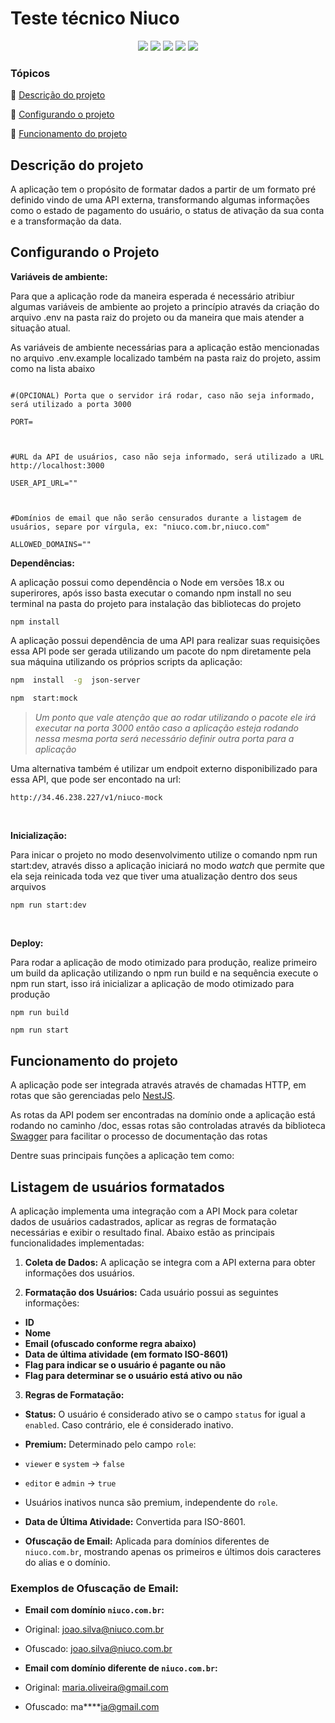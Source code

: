 
<h1>Teste técnico Niuco</h1>

  

<p  align="center">

  

<img  src="https://img.shields.io/badge/node.js-6DA55F?style=for-the-badge&logo=node.js&logoColor=white"/>

  

<img  src="https://img.shields.io/badge/nestjs-%23E0234E.svg?style=for-the-badge&logo=nestjs&logoColor=white"/>

  

<img  src="https://img.shields.io/badge/GoogleCloud-%234285F4.svg?style=for-the-badge&logo=google-cloud&logoColor=white"/>

  

<img  src="https://img.shields.io/badge/-jest-%23C21325?style=for-the-badge&logo=jest&logoColor=white"/>

  

<img  src="https://img.shields.io/badge/-Swagger-%23Clojure?style=for-the-badge&logo=swagger&logoColor=white"/>

  

</p>

  

### Tópicos

  

:small_blue_diamond: [Descrição do projeto](#descrição-do-projeto)

  

:small_blue_diamond: [Configurando o projeto](#configurando-o-projeto)

  

:small_blue_diamond: [Funcionamento do projeto](#funcionamento-do-projeto)

  

## Descrição do projeto

  

<p  align="justify">

  

A aplicação tem o propósito de formatar dados a partir de um formato pré definido vindo de uma API externa, transformando algumas informações como o estado de pagamento do usuário, o status de ativação da sua conta e a transformação da data.

  

</p>

  

## Configurando o Projeto

  

**Variáveis de ambiente:**

  

Para que a aplicação rode da maneira esperada é necessário atribiur algumas variáveis de ambiente ao projeto a princípio através da criação do arquivo .env na pasta raiz do projeto ou da maneira que mais atender a situação atual.

  

As variáveis de ambiente necessárias para a aplicação estão mencionadas no arquivo .env.example localizado também na pasta raiz do projeto, assim como na lista abaixo

  

```

#(OPCIONAL) Porta que o servidor irá rodar, caso não seja informado, será utilizado a porta 3000

PORT=

  

#URL da API de usuários, caso não seja informado, será utilizado a URL http://localhost:3000

USER_API_URL=""

  

#Domínios de email que não serão censurados durante a listagem de usuários, separe por vírgula, ex: "niuco.com.br,niuco.com"

ALLOWED_DOMAINS=""

```

  

**Dependências:**

  

A aplicação possui como dependência o Node em versões 18.x ou superirores, após isso basta executar o comando npm install no seu terminal na pasta do projeto para instalação das bibliotecas do projeto

  

```
npm install
```

A aplicação possui dependência de uma API para realizar suas requisições essa API pode ser gerada utilizando um pacote do npm diretamente pela sua máquina utilizando os próprios scripts da aplicação:

```bash
npm  install  -g  json-server

npm  start:mock
```

  

> _Um ponto que vale atenção que ao rodar utilizando o pacote ele irá executar na porta 3000 então caso a aplicação esteja rodando nessa
> mesma porta será necessário definir outra porta para a aplicação_

  

Uma alternativa também é utilizar um endpoit externo disponibilizado para essa API, que pode ser encontado na url:

  

```bash
http://34.46.238.227/v1/niuco-mock
```

  

<br/>

  

**Inicialização:**

  

Para inicar o projeto no modo desenvolvimento utilize o comando npm run start:dev, através disso a aplicação iniciará no modo _watch_ que permite que ela seja reinicada toda vez que tiver uma atualização dentro dos seus arquivos

  

```
npm run start:dev
```

  

<br/>

  

**Deploy:**

  

Para rodar a aplicação de modo otimizado para produção, realize primeiro um build da aplicação utilizando o npm run build e na sequência execute o npm run start, isso irá inicializar a aplicação de modo otimizado para produção

  

```
npm run build
```

  

```
npm run start
```

  

## Funcionamento do projeto

  

A aplicação pode ser integrada através através de chamadas HTTP, em rotas que são gerenciadas pelo [NestJS](https://nestjs.com/).

  

As rotas da API podem ser encontradas na domínio onde a aplicação está rodando no caminho /doc, essas rotas são controladas através da biblioteca [Swagger](https://swagger.io/) para facilitar o processo de documentação das rotas

  

Dentre suas principais funções a aplicação tem como:

  

  

## Listagem de usuários formatados

  

A aplicação implementa uma integração com a API Mock para coletar dados de usuários cadastrados, aplicar as regras de formatação necessárias e exibir o resultado final. Abaixo estão as principais funcionalidades implementadas: 

1.  **Coleta de Dados:** A aplicação se integra com a API externa para obter informações dos usuários.

2.  **Formatação dos Usuários:** Cada usuário possui as seguintes informações: 

-  **ID**
-  **Nome**
-  **Email (ofuscado conforme regra abaixo)**
-  **Data de última atividade (em formato ISO-8601)**
-  **Flag para indicar se o usuário é pagante ou não**
-  **Flag para determinar se o usuário está ativo ou não**

  

3.  **Regras de Formatação:**

-  **Status:** O usuário é considerado ativo se o campo `status` for igual a `enabled`. Caso contrário, ele é considerado inativo.

-  **Premium:** Determinado pelo campo `role`:

-  `viewer` e `system` -> `false`

-  `editor` e `admin` -> `true`

- Usuários inativos nunca são premium, independente do `role`.

-  **Data de Última Atividade:** Convertida para ISO-8601.

-  **Ofuscação de Email:** Aplicada para domínios diferentes de `niuco.com.br`, mostrando apenas os primeiros e últimos dois caracteres do alias e o domínio.

  

### Exemplos de Ofuscação de Email:

  

-  **Email com domínio `niuco.com.br`:**

  

- Original: joao.silva@niuco.com.br

- Ofuscado: joao.silva@niuco.com.br

  

-  **Email com domínio diferente de `niuco.com.br`:**

  

- Original: maria.oliveira@gmail.com

- Ofuscado: ma\*\*\*\*ia@gmail.com

    

##